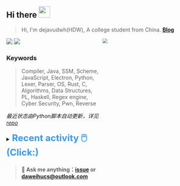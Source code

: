 ## Hi there <img src="https://raw.githubusercontent.com/MartinHeinz/MartinHeinz/master/wave.gif" width="30px">

> Hi, I'm dejavudwh(HDW), A college student from China. **[Blog](https://www.cnblogs.com/secoding)** 

![](https://komarev.com/ghpvc/?username=dejavudwh)
<img src="https://img.shields.io/badge/BLOG-dejavudwh-blue"><a href="https://www.cnblogs.com/secoding/"></a></img>
<img align="right" width="50%" src="https://github-readme-stats.vercel.app/api?username=dejavudwh&show_icons=true&theme=onedark&count_private=true" style="zoom: 80%;" /> 

### Keywords 

> Compiler, Java, SSM, Scheme, JavaScript, Electron, Python, Lexer, Parser, OS, Rust, C, Algorithms, Data Structures, PL, Haskell, Regex engine, Cyber Security, Pwn, Reverse

*最近状态由Python脚本自动更新，详见<a href="https://github.com/dejavudwh/dejavudwh"> repo</a>*

<details>

  <summary><font size="5.5" color="#3399FF"><b>Recent activity 🖱️(Click:)</b></font></summary>

  - <details open>

    <summary><font size="3.5" color="#3399FF"><b>Recent Post 🖱️</b></font></summary>
    <br>
    <table>
    <tr>
    <td>
    <!-- ZHIHUPOSTS:START --> 

    <!-- ZHIHUPOSTS:END -->
    </td>
    <td>
    <!-- GITHUB:START -->

    - [dejavudwh pushed to main in dejavudwh/WriteUp](https://github.com/dejavudwh/WriteUp/compare/efe13bb2c2...b5776f1cdf) - 2021-07-12T07:48:13Z
    - [dejavudwh pushed to main in dejavudwh/WriteUp](https://github.com/dejavudwh/WriteUp/compare/3b95423e3f...efe13bb2c2) - 2021-07-11T15:54:15Z
    - [dejavudwh pushed to main in dejavudwh/newboy](https://github.com/dejavudwh/newboy/compare/5cdf5a3d84...cd4843df84) - 2021-07-10T10:00:14Z
    - [dejavudwh pushed to main in dejavudwh/newboy](https://github.com/dejavudwh/newboy/compare/6d5f8adcab...5cdf5a3d84) - 2021-07-10T08:41:20Z
    - [dejavudwh pushed to main in dejavudwh/newboy](https://github.com/dejavudwh/newboy/compare/8834e59622...6d5f8adcab) - 2021-07-10T08:19:42Z
    <!-- GITHUB:END -->
    </td>
    </tr>
    </table>
  </details>

</details>

> #### 💬 Ask me anything：[issue](https://github.com/dejavudwh/dejavudwh/issues) or [daweihucs@outlook.com](mailto:daweihucs@outlook.com)